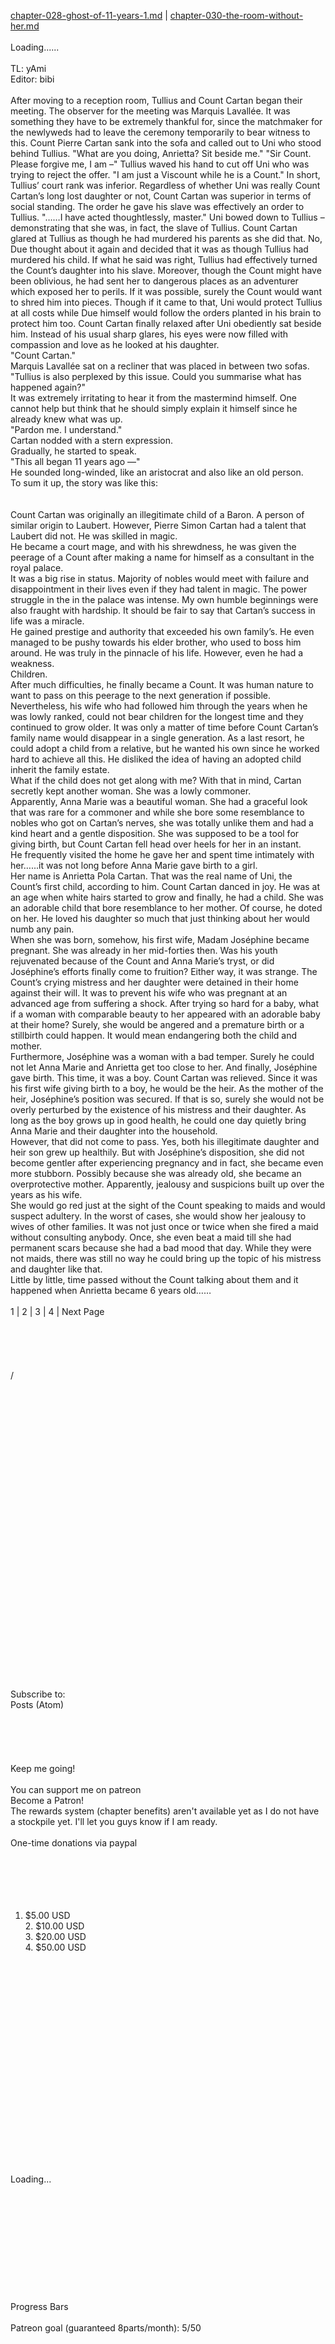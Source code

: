 [chapter-028-ghost-of-11-years-1.md](./chapter-028-ghost-of-11-years-1.md) | [chapter-030-the-room-without-her.md](./chapter-030-the-room-without-her.md) <br/>
<br/>
Loading......<br/>
<br/>
TL: yAmi<br/>
Editor: bibi<br/>
<br/>
After moving to a reception room, Tullius and Count Cartan began their meeting. The observer for the meeting was Marquis Lavallée. It was something they have to be extremely thankful for, since the matchmaker for the newlyweds had to leave the ceremony temporarily to bear witness to this.  Count Pierre Cartan sank into the sofa and called out to Uni who stood behind Tullius.  "What are you doing, Anrietta? Sit beside me."  "Sir Count. Please forgive me, I am –"  Tullius waved his hand to cut off Uni who was trying to reject the offer.  "I am just a Viscount while he is a Count."  In short, Tullius’ court rank was inferior. Regardless of whether Uni was really Count Cartan’s long lost daughter or not, Count Cartan was superior in terms of social standing.  The order he gave his slave was effectively an order to Tullius.  "……I have acted thoughtlessly, master."  Uni bowed down to Tullius – demonstrating that she was, in fact, the slave of Tullius.  Count Cartan glared at Tullius as though he had murdered his parents as she did that.  No, Due thought about it again and decided that it was as though Tullius had murdered his child.  If what he said was right, Tullius had effectively turned the Count’s daughter into his slave.  Moreover, though the Count might have been oblivious, he had sent her to dangerous places as an adventurer which exposed her to perils.  If it was possible, surely the Count would want to shred him into pieces. Though if it came to that, Uni would protect Tullius at all costs while Due himself would follow the orders planted in his brain to protect him too.  Count Cartan finally relaxed after Uni obediently sat beside him. Instead of his usual sharp glares, his eyes were now filled with compassion and love as he looked at his daughter.<br/>
"Count Cartan."<br/>
Marquis Lavallée sat on a recliner that was placed in between two sofas.<br/>
"Tullius is also perplexed by this issue. Could you summarise what has happened again?"<br/>
It was extremely irritating to hear it from the mastermind himself. One cannot help but think that he should simply explain it himself since he already knew what was up.<br/>
"Pardon me. I understand."<br/>
Cartan nodded with a stern expression.<br/>
Gradually, he started to speak.<br/>
"This all began 11 years ago —"<br/>
He sounded long-winded, like an aristocrat and also like an old person.<br/>
To sum it up, the story was like this:<br/>
 <br/>
 <br/>
Count Cartan was originally an illegitimate child of a Baron. A person of similar origin to Laubert. However, Pierre Simon Cartan had a talent that Laubert did not. He was skilled in magic.<br/>
He became a court mage, and with his shrewdness, he was given the peerage of a Count after making a name for himself as a consultant in the royal palace.<br/>
It was a big rise in status. Majority of nobles would meet with failure and disappointment in their lives even if they had talent in magic. The power struggle in the in the palace was intense. My own humble beginnings were also fraught with hardship. It should be fair to say that Cartan’s success in life was a miracle.<br/>
He gained prestige and authority that exceeded his own family’s. He even managed to be pushy towards his elder brother, who used to boss him around. He was truly in the pinnacle of his life. However, even he had a weakness.<br/>
Children.<br/>
After much difficulties, he finally became a Count. It was human nature to want to pass on this peerage to the next generation if possible.<br/>
Nevertheless, his wife who had followed him through the years when he was lowly ranked, could not bear children for the longest time and they continued to grow older. It was only a matter of time before Count Cartan’s family name would disappear in a single generation. As a last resort, he could adopt a child from a relative, but he wanted his own since he worked hard to achieve all this. He disliked the idea of having an adopted child inherit the family estate.<br/>
What if the child does not get along with me? With that in mind, Cartan secretly kept another woman. She was a lowly commoner.<br/>
Apparently, Anna Marie was a beautiful woman. She had a graceful look that was rare for a commoner and while she bore some resemblance to nobles who got on Cartan’s nerves, she was totally unlike them and had a kind heart and a gentle disposition. She was supposed to be a tool for giving birth, but Count Cartan fell head over heels for her in an instant.<br/>
He frequently visited the home he gave her and spent time intimately with her…...it was not long before Anna Marie gave birth to a girl.<br/>
Her name is Anrietta Pola Cartan. That was the real name of Uni, the Count’s first child, according to him.  Count Cartan danced in joy. He was at an age when white hairs started to grow and finally, he had a child. She was an adorable child that bore resemblance to her mother. Of course, he doted on her. He loved his daughter so much that just thinking about her would numb any pain.<br/>
When she was born, somehow, his first wife, Madam Joséphine became pregnant. She was already in her mid-forties then. Was his youth rejuvenated because of the Count and Anna Marie’s tryst, or did Joséphine’s efforts finally come to fruition? Either way, it was strange.  The Count’s crying mistress and her daughter were detained in their home against their will. It was to prevent his wife who was pregnant at an advanced age from suffering a shock. After trying so hard for a baby, what if a woman with comparable beauty to her appeared with an adorable baby at their home? Surely, she would be angered and a premature birth or a stillbirth could happen. It would mean endangering both the child and mother.<br/>
Furthermore, Joséphine was a woman with a bad temper. Surely he could not let Anna Marie and Anrietta get too close to her.  And finally, Joséphine gave birth. This time, it was a boy. Count Cartan was relieved. Since it was his first wife giving birth to a boy, he would be the heir. As the mother of the heir, Joséphine’s position was secured. If that is so, surely she would not be overly perturbed by the existence of his mistress and their daughter. As long as the boy grows up in good health, he could one day quietly bring Anna Marie and their daughter into the household.<br/>
However, that did not come to pass. Yes, both his illegitimate daughter and heir son grew up healthily. But with Joséphine’s disposition, she did not become gentler after experiencing pregnancy and in fact, she became even more stubborn. Possibly because she was already old, she became an overprotective mother. Apparently, jealousy and suspicions built up over the years as his wife.<br/>
She would go red just at the sight of the Count speaking to maids and would suspect adultery. In the worst of cases, she would show her jealousy to wives of other families. It was not just once or twice when she fired a maid without consulting anybody. Once, she even beat a maid till she had permanent scars because she had a bad mood that day. While they were not maids, there was still no way he could bring up the topic of his mistress and daughter like that.<br/>
Little by little, time passed without the Count talking about them and it happened when Anrietta became 6 years old……<br/>
<br/>
1 | 2 | 3 | 4 | Next Page<br/>
<br/>
<br/>
<br/>
<br/>
<br/>
 /<br/>
 <br/>
<br/>
<br/>
<br/>
<br/>
<br/>
<br/>
<br/>
<br/>
<br/>
<br/>
<br/>
<br/>
<br/>
<br/>
<br/>
<br/>
<br/>
<br/>
<br/>
<br/>
<br/>
<br/>
<br/>
<br/>
<br/>
<br/>
<br/>
<br/>
Subscribe to:<br/>
Posts (Atom)<br/>
<br/>
<br/>
<br/>
<br/>
<br/>
Keep me going!<br/>
<br/>
You can support me on patreon <br/>
Become a Patron!<br/>
The rewards system (chapter benefits) aren't available yet as I do not have a stockpile yet. I'll let you guys know if I am ready.<br/>
<br/>
One-time donations via paypal<br/>
<br/>
<br/>
<br/>
<br/>
<br/>
1. $5.00 USD<br/>
	2. $10.00 USD<br/>
	3. $20.00 USD<br/>
	4. $50.00 USD<br/>
 <br/>
<br/>
<br/>
<br/>
<br/>
<br/>
<br/>
<br/>
<br/>
<br/>
<br/>
<br/>
<br/>
<br/>
<br/>
<br/>
<br/>
<br/>
<br/>
<br/>
Loading...<br/>
<br/>
<br/>
<br/>
<br/>
<br/>
<br/>
<br/>
<br/>
<br/>
<br/>
<br/>
Progress Bars<br/>
<br/>
Patreon goal (guaranteed 8parts/month): 5/50<br/>
<br/>
<br/>
<br/>
<br/>
<br/>
<br/>
<br/>
<br/>
<br/>
<br/>
<br/>
<br/>
<br/>
<br/>
<br/>
<br/>
<br/>
<br/>
Advertisements<br/>
<br/>
<br/>
<br/>
<br/>
<br/>
(adsbygoogle = window.adsbygoogle || []).push({});<br/>
<br/>
<br/>
<br/>
<br/>
<br/>
<br/>
<br/>
<br/>
<br/>
<br/>
<br/>
<br/>
Discord!<br/>
<br/>
<br/>
<br/>
<br/>
<br/>
<br/>
<br/>
<br/>
<br/>
<br/>
<br/>
<br/>
<br/>
EMAIL SUBSCRIPTION<br/>
<br/>
<br/>
<br/>
<br/>
<br/>
<br/>
<br/>
<br/>
<br/>
<br/>
<br/>
<br/>
<br/>
<br/>
<br/>
<br/>
<br/>
<br/>
<br/>
<br/>
<br/>
<br/>
<br/>
<br/>
<br/>
<br/>
<br/>
<br/>
© 2016 yAmiTranslations. Powered by Blogger.<br/>
<br/>
<br/>
<br/>
<br/>
<br/>
<br/>
<br/>
<br/>
<br/>
<br/>
<br/>
<br/>
<br/>
<br/>
<br/>
<br/>
<br/>
<br/>
                   <br/>
yAmi Translations<br/>
<br/>
Maira Gall<br/>
<br/>
<br/>
[chapter-028-ghost-of-11-years-1.md](./chapter-028-ghost-of-11-years-1.md) | [chapter-030-the-room-without-her.md](./chapter-030-the-room-without-her.md) <br/>
